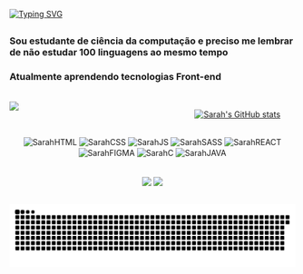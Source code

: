 [![Typing SVG](https://readme-typing-svg.demolab.com?font=Fira+Code&weight=600&size=22&pause=1000&color=986DDA&random=false&width=435&lines=Oi!+Seja+bem+vindo+ao+meu+perfil)](https://git.io/typing-svg)
##

  
### Sou estudante de ciência da computação e preciso me lembrar de não estudar 100 linguagens ao mesmo tempo 

### Atualmente aprendendo tecnologias Front-end 

<br>

  <img src='https://github.com/sarahscampos/sarahscampos/assets/74733887/bfdacf87-e934-49bf-a9f7-b35febd62dfa' width=300 align='left'/>
  <div align='right'>
  <div align='center'>
    
  [![Sarah's GitHub stats](https://github-readme-stats.vercel.app/api?username=sarahscampos&show_icons=true&theme=tokyonight&bg_color=00000000)](https://github.com/sarahscampos/github-readme-stats)
  
  </div>

  <div style='display: inline_block' align='center'><br>
    <img align='center' alt='SarahHTML' height="30" weidth="40" src='https://cdn.jsdelivr.net/gh/devicons/devicon@latest/icons/html5/html5-original.svg'/>  
    <img align='center' alt='SarahCSS' height="30" weidth="40" src='https://cdn.jsdelivr.net/gh/devicons/devicon@latest/icons/css3/css3-original.svg'/> 
    <img align='center' alt='SarahJS' height="30" weidth="40" src='https://cdn.jsdelivr.net/gh/devicons/devicon@latest/icons/javascript/javascript-original.svg'/> 
    <img align='center' alt='SarahSASS' height=30 weidth=40 src='https://cdn.jsdelivr.net/gh/devicons/devicon@latest/icons/sass/sass-original.svg'/> 
    <img align='center' alt='SarahREACT' height=30 weidth=40 src='https://cdn.jsdelivr.net/gh/devicons/devicon@latest/icons/react/react-original.svg'/> 
    <img align='center' alt='SarahFIGMA' height=30 weidth=40 src='https://cdn.jsdelivr.net/gh/devicons/devicon@latest/icons/figma/figma-original.svg'/> 
    <img align='center' alt='SarahC' height=30 weidth=40 src='https://cdn.jsdelivr.net/gh/devicons/devicon@latest/icons/c/c-original.svg'/> 
    <img align='center' alt='SarahJAVA' height=30 weidth=40 src='https://cdn.jsdelivr.net/gh/devicons/devicon@latest/icons/java/java-original.svg'/> 
  </div>
  <br>
  <div style='display: inline_block' align='center'><br>
    <a href='https://www.linkedin.com/in/sarah-campos-579b3a26a/' target='_blank'><img src='https://img.shields.io/badge/LinkedIn-0077B5?style=for-the-badge&logo=linkedin&logoColor=white'/></a>
    <a href='sarahstephanycampos@gmail.com' target='_blank'><img src='https://img.shields.io/badge/Gmail-D14836?style=for-the-badge&logo=gmail&logoColor=white'/></a>
    
  </div>
  </div>
  
  ##








<picture>
  <source media="(prefers-color-scheme: dark)" srcset="https://raw.githubusercontent.com/sarahscampos/sarahscampos/output/github-contribution-grid-snake-dark.svg">
  <source media="(prefers-color-scheme: light)" srcset="https://raw.githubusercontent.com/sarahscampos/sarahscampos/output/github-contribution-grid-snake.svg">
  <img alt="github contribution grid snake animation" src="https://raw.githubusercontent.com/sarahscampos/sarahscampos/output/github-contribution-grid-snake.svg">
</picture>
<br><br>

<!--
**sarahscampos/sarahscampos** is a ✨ _special_ ✨ repository because its `README.md` (this file) appears on your GitHub profile.

Here are some ideas to get you started:

- 🔭 I’m currently working on ...
- 🌱 I’m currently learning ...
- 👯 I’m looking to collaborate on ...
- 🤔 I’m looking for help with ...
- 💬 Ask me about ...
- 📫 How to reach me: ...
- 😄 Pronouns: ...
- ⚡ Fun fact: ...
-->

